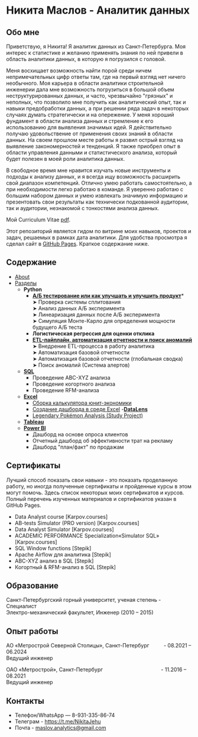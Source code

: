 # Никита Маслов - Аналитик данных
## Обо мне

Приветствую, я Никита! Я аналитик данных из Санкт-Петербурга. Моя интерес к статистике и желанию применять знания по ней привели в область аналитики данных, в которую я погрузился с головой.

Меня восхищает возможность найти порой среди ничем непримечательных цифр ответы там, где на первый взгляд нет ничего необычного. Моя карьера в области аналитики строительной инженерии дала мне возможность погрузиться в большой объем неструктурированных данных, и часто, чрезвычайно "грязных" и неполных, что позволило мне получить как аналитический опыт, так и навыки предобработки данных, а при решении ряда задач в некоторых случаях думать стратегически и на опережение.
У меня хороший фундамент в области анализа данных и стремление к его использованию для выявления значимых идей. Я действительно получаю удовольствение от применения своих знаний в области данных. На своем прошлом месте работы я развил острый взгляд на выявление закономерностей и тенденций. Я также приобрел опыт в области управления данными и статистического анализа, который будет полезен в моей роли аналитика данных.

В свободное время мне нравится изучать новые инструменты и подходы к анализу данных, и я всегда ищу возможность расширить свой диапазон компетенций. Отлично умею работать самостоятельно, а при необходимости легко работаю в команде. Я уверенно работаю с большим набором данных и умею извлекать значимую информацию и презентовать свои результаты как технически подкованной аудитории, так и аудитории, незнакомой с тонкостями анализа данных.

Мой Curriculum Vitae [pdf](https://github.com/NikitaMaslov93/Data-Analyst-Portfolio/blob/main/CV_Маслов_Никита.pdf).

Этот репозиторий является гидом по витрине моих навыков, проектов и задач, решаемых в рамках дата аналитики.
Для удобства просмотра я сделал сайт в [GitHub Pages](https://nikitamaslov93.github.io/NikitaTheAnalyst/). Краткое содержание ниже.

## Содержание
- [About](https://nikitamaslov93.github.io/NikitaTheAnalyst/index.html)
- [Разделы](https://nikitamaslov93.github.io/NikitaTheAnalyst/index.html)
  - **Python**
    - [**А/Б тестирование или как улучшать и улучшить продукт**](https://nikitamaslov93.github.io/NikitaTheAnalyst/Python_A_B_cases.html)*<br>
        ➤ Проверка системы сплитования<br>
        ➤ Анализ данных А/Б эксперимента<br>
        ➤ Линеаризация данных после А/Б эксперимента<br>
        ➤ Симуляция Монте-Карло для определения мощности будущего А/Б теста<br>
    - **Логистическая регрессия для оценки отклика**
    - [**ETL-пайплайн, автоматизация отчетности и поиск аномалий**](https://nikitamaslov93.github.io/NikitaTheAnalyst/Python_etl.html)<br>
        ➤ Внедрение ETL-процесса в работу аналитика<br>
        ➤ Автоматизация базовой отчетности<br>
        ➤ Автоматизация базовой отчетности (глобальная сводка)<br>
        ➤ Поиск аномалий (Система алертов)<br>
  - [**SQL**](https://nikitamaslov93.github.io/NikitaTheAnalyst/sql.html)
      - Проведение ABC-XYZ анализа
      - Проведение когортного анализа
      - Проведение RFM-анализа
  - [**Excel**](https://nikitamaslov93.github.io/NikitaTheAnalyst/excel.html)
      - [Сборка калькулятора юнит-экономики](https://nikitamaslov93.github.io/NikitaTheAnalyst/excel_unit-economics.html)
      - [Создание дашборда в среде Excel](https://nikitamaslov93.github.io/NikitaTheAnalyst/excel_unit-economics.html)
  -[**DataLens**](https://nikitamaslov93.github.io/NikitaTheAnalyst/DataLens.html) 
    - [Legendary Pokémon Analysis (Study Project)](https://github.com/tiannaparris/Data-Analysis-Portfolio#legendary-pok%C3%A9mon-analysis)
  - [**Tableau**](https://public.tableau.com/app/profile/nikita.maslov/vizzes)
  - [**Power BI**](https://nikitamaslov93.github.io/NikitaTheAnalyst/powerbi.html)
    - Дашборд на основе опроса клиентов
    - Отчетный дашборд об эффективности трат на рекламу
    - Дашборд "план/факт" по продажам
      
## Сертификаты   
Лучший способ показать свои навыки - это показать проделанную работу, но иногда полученные сертификаты и пройденные курсы в этом могут помочь. Здесь список некоторых моих сертификатов и курсов. Полный перечень изученных материалов и сертификатов указан в GitHub Pages.
- Data Analyst course [Karpov.courses]
- AB-tests Simulator (PRO version) [Karpov.courses]
- Data Analyst Simulator [Karpov.courses]
- АCADEMIC PERFORMANCE Specialization«Simulator SQL» [Karpov.courses]
- SQL Window functions [Stepik]
- Apache Airflow для аналитика [Stepik]
- ABC-XYZ анализ в SQL [Stepik]
- Когортный & RFM-анализ в SQL [Stepik]

## Образование
Санкт-Петербургский горный университет, ученая степень - Специалист <br>
Электро-механический факультет, Инженер
(2010 – 2015)
## Опыт работы
АО «Метрострой Северной Столицы», Санкт-Петербург &nbsp;&nbsp;&nbsp;&nbsp;&nbsp;&nbsp;&nbsp;&nbsp;&nbsp;- 08.2021 – 06.2024<br>
Ведущий инженер<br>

ОАО «Метрострой», Санкт-Петербург &nbsp;&nbsp;&nbsp;&nbsp;&nbsp;&nbsp;&nbsp;&nbsp;&nbsp;&nbsp;&nbsp;&nbsp;&nbsp;&nbsp;&nbsp;&nbsp;&nbsp;&nbsp;&nbsp;&nbsp;&nbsp;&nbsp;&nbsp;&nbsp;&nbsp;&nbsp;&nbsp;&nbsp;&nbsp;&nbsp;&nbsp;&nbsp;&nbsp;&nbsp;&nbsp;&nbsp;&nbsp;&nbsp;&nbsp;- 11.2016 – 08.2021<br>
Ведущий инженер<br>

## Контакты
 - Телефон/WhatsApp — 8-931-335-86-74
 - Телеграм - https://t.me/NikitaJehu
 - Почта - maslov.analytics@gmail.com




